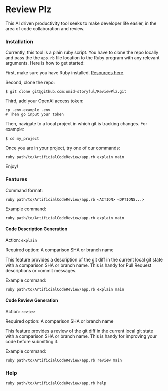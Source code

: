 # Review Plz

This AI driven productivity tool seeks to make developer life easier, in the area of code collaboration and review.

### Installation

Currently, this tool is a plain ruby script. You have to clone the repo locally and pass the the `app.rb` file location to the Ruby program with any relevant arguments. Here is how to get started:

First, make sure you have Ruby installed. [Resources here](https://www.ruby-lang.org/en/documentation/installation/).

Second, clone the repo:
```
$ git clone git@github.com:omid-storyful/ReviewPlz.git
```

Third, add your OpenAI access token:
```
cp .env.example .env
# Then go input your token
```


Then, navigate to a local project in which git is tracking changes. For example:
```
$ cd my_project
```

Once you are in your project, try one of our commands:
```
ruby path/to/ArtificialCodeReview/app.rb explain main
```

Enjoy!


### Features

Command format:
```
ruby path/to/ArtificialCodeReview/app.rb <ACTION> <OPTIONS...> 
```

Example command:
```
ruby path/to/ArtificialCodeReview/app.rb explain main
```

#### Code Description Generation

Action: `explain`

Required option: A comparison SHA or branch name

This feature provides a description of the git diff in the current local git state with a comparison SHA or branch name. This is handy for Pull Request descriptions or commit messages.

Example command:
```
ruby path/to/ArtificialCodeReview/app.rb explain main
```

#### Code Review Generation

Action: `review`

Required option: A comparison SHA or branch name

This feature provides a review of the git diff in the current local git state with a comparison SHA or branch name. This is handy for improving your code before submitting it.

Example command:
```
ruby path/to/ArtificialCodeReview/app.rb review main
```

### Help

```
ruby path/to/ArtificialCodeReview/app.rb help
```
